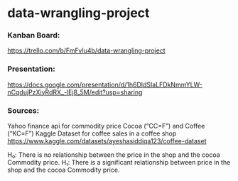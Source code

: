 # data-wrangling-project

### Kanban Board:
https://trello.com/b/FmFvIu4b/data-wrangling-project

### Presentation:
https://docs.google.com/presentation/d/1h6DldSIaLFDkNmmYLW-nCqdujPzXiyRdRX_-lEj8_5M/edit?usp=sharing

### Sources:
Yahoo finance api for commodity price Cocoa (“CC=F”) and Coffee (“KC=F”)
Kaggle Dataset for coffee sales in a coffee shop
https://www.kaggle.com/datasets/ayeshasiddiqa123/coffee-dataset

H₀: There is no relationship between the price in the shop and the cocoa Commodity price.
H₁: There is a significant relationship between price  in the shop and the cocoa Commodity price.
